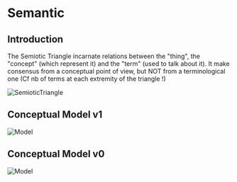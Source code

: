 Semantic
==

Introduction
-
The Semiotic Triangle incarnate relations between the "thing", the "concept" (which represent it) and the "term" (used to talk about it). It make consensus from a conceptual point of view, but NOT from a terminological one (Cf nb of terms at each extremity of the triangle !)    

![SemioticTriangle](https://github.com/iPlumb3r/Th3Sr1b3Pr0j3ct/blob/master/images/SemioticTriangle_NoConsensus.jpg)


Conceptual Model v1
-

![Model](https://github.com/iPlumb3r/Th3Sr1b3Pr0j3ct/blob/master/images/ConceptualModel_v1.png)


Conceptual Model v0
-

![Model](https://github.com/iPlumb3r/Th3Sr1b3Pr0j3ct/blob/master/images/ConceptualModel_v0.png)

